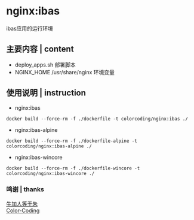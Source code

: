 # nginx:ibas
ibas应用的运行环境

## 主要内容 | content
* deploy_apps.sh                      部署脚本
* NGINX_HOME /usr/share/nginx         环境变量

## 使用说明 | instruction
* nginx:ibas
~~~
docker build --force-rm -f ./dockerfile -t colorcoding/nginx:ibas ./
~~~
* nginx:ibas-alpine
~~~
docker build --force-rm -f ./dockerfile-alpine -t colorcoding/nginx:ibas-alpine ./
~~~
* nginx:ibas-wincore
~~~
docker build --force-rm -f ./dockerfile-wincore -t colorcoding/nginx:ibas-wincore ./
~~~

### 鸣谢 | thanks
[牛加人等于朱](http://baike.baidu.com/view/1769.htm "NiurenZhu")<br>
[Color-Coding](http://colorcoding.org/ "咔啦工作室")<br>
